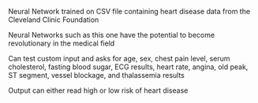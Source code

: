 Neural Network trained on CSV file containing heart disease data from the Cleveland Clinic Foundation

Neural Networks such as this one have the potential to become revolutionary in the medical field

Can test custom input and asks for age, sex, chest pain level, serum cholesterol, fasting blood sugar, ECG results, heart rate, angina, old peak, ST segment, vessel blockage, and thalassemia results

Output can either read high or low risk of heart disease
